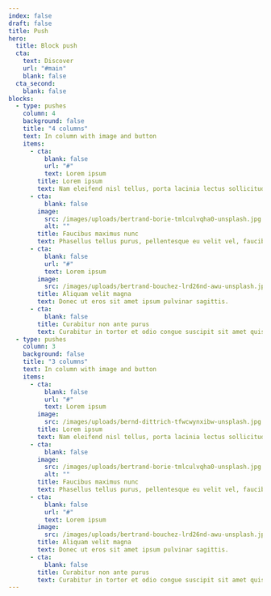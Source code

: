 ```yaml
---
index: false
draft: false
title: Push
hero:
  title: Block push
  cta:
    text: Discover
    url: "#main"
    blank: false
  cta_second:
    blank: false
blocks:
  - type: pushes
    column: 4
    background: false
    title: "4 columns"
    text: In column with image and button
    items:
      - cta:
          blank: false
          url: "#"
          text: Lorem ipsum
        title: Lorem ipsum
        text: Nam eleifend nisl tellus, porta lacinia lectus sollicitudin non.
      - cta:
          blank: false
        image:
          src: /images/uploads/bertrand-borie-tmlculvqha0-unsplash.jpg
          alt: ""
        title: Faucibus maximus nunc
        text: Phasellus tellus purus, pellentesque eu velit vel, faucibus maximus nunc.
      - cta:
          blank: false
          url: "#"
          text: Lorem ipsum
        image:
          src: /images/uploads/bertrand-bouchez-lrd26nd-awu-unsplash.jpg
        title: Aliquam velit magna
        text: Donec ut eros sit amet ipsum pulvinar sagittis.
      - cta:
          blank: false
        title: Curabitur non ante purus
        text: Curabitur in tortor et odio congue suscipit sit amet quis purus.
  - type: pushes
    column: 3
    background: false
    title: "3 columns"
    text: In column with image and button
    items:
      - cta:
          blank: false
          url: "#"
          text: Lorem ipsum
        image:
          src: /images/uploads/bernd-dittrich-tfwcwynxibw-unsplash.jpg
        title: Lorem ipsum
        text: Nam eleifend nisl tellus, porta lacinia lectus sollicitudin non.
      - cta:
          blank: false
        image:
          src: /images/uploads/bertrand-borie-tmlculvqha0-unsplash.jpg
          alt: ""
        title: Faucibus maximus nunc
        text: Phasellus tellus purus, pellentesque eu velit vel, faucibus maximus nunc.
      - cta:
          blank: false
          url: "#"
          text: Lorem ipsum
        image:
          src: /images/uploads/bertrand-bouchez-lrd26nd-awu-unsplash.jpg
        title: Aliquam velit magna
        text: Donec ut eros sit amet ipsum pulvinar sagittis.
      - cta:
          blank: false
        title: Curabitur non ante purus
        text: Curabitur in tortor et odio congue suscipit sit amet quis purus.
---
```

